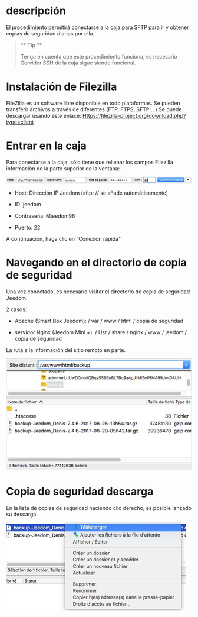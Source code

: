descripción
===========

El procedimiento permitirá conectarse a la caja para SFTP
para ir y obtener copias de seguridad diarias por ella.

> ** Tip **
>
> Tenga en cuenta que este procedimiento funciona, es necesario
> Servidor SSH de la caja sigue siendo funcional.

Instalación de Filezilla
=========================

FileZilla es un software libre disponible en todo
plataformas. Se pueden transferir archivos a través de diferentes
(FTP, FTPS, SFTP ...) Se puede descargar usando este enlace:
<Https://filezilla-project.org/download.php?type=client>

Entrar en la caja
==================

Para conectarse a la caja, sólo tiene que rellenar los campos
Filezilla información de la parte superior de la ventana:

![restore filezilla01](../images/restore-filezilla01.jpg)

-   Host: Dirección IP Jeedom (sftp: // se añade automáticamente)

-   ID: jeedom

-   Contraseña: Mjeedom96

-   Puerto: 22

A continuación, haga clic en "Conexión rápida"

Navegando en el directorio de copia de seguridad
===========================================

Una vez conectado, es necesario visitar el
directorio de copia de seguridad Jeedom.

2 casos:

-   Apache (Smart Box Jeedom): / var / www / html / copia de seguridad

-   servidor Nginx (Jeedom Mini +):
    / Usr / share / nginx / www / jeedom / copia de seguridad

La ruta a la información del sitio remoto en parte.

![restore filezilla02](../images/restore-filezilla02.jpg)

Copia de seguridad descarga
===============================

En la lista de copias de seguridad haciendo clic derecho, es posible
lanzado su descarga.

![restore filezilla03](../images/restore-filezilla03.jpg)
